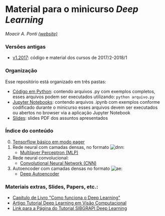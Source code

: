 # Material para o minicurso *Deep Learning*
*Moacir A. Ponti [(website)](http://www.icmc.usp.br/~moacir)*

### Versões antigas
* [v1.2017](./v1_2017-10): código e material dos cursos de 2017/2-2018/1

### Organização 
Esse repositório está organizado em três pastas:
* [Código em Python](./code_python): contendo arquivos .py com exemplos completos, esses arquivos podem ser executados utilizando: `python arquivo.py`
* [Jupyter Notebooks](./notebooks): contendo arquivos .ipynb com exemplos conforme codificado durante o minicurso esses arquivos devem ser executados ou abertos no browser via a aplicação Jupyter Notebook
* [Slides](./slides): slides PDF dos assuntos apresentados

### Índice do conteúdo
0. [Tensorflow básico em modo eager](./notebooks/00_tensorflow_basics-eager.ipynb)
1. Rede neural com camadas densas, no formato ![dnn](http://mathurl.com/yc9lrxbn.png):
	+ [Multilayer Perceptron (MLP)](./notebooks/01_deep_network_mlp.ipynb)
2. Rede neural convolucional:
	+ [Convolutional Neural Network (CNN)](./notebooks/02_convolutional_network.ipynb)
3. Autoencoder com camadas densas no formato ![ae](http://mathurl.com/y9mjn2cg.png):
	+ [Deep Autoencoder](./notebooks/03_autoencoder.ipynb)

### Materiais extras, Slides, Papers, etc.:
* [Capítulo de Livro "Como funciona o Deep Learning"](https://arxiv.org/abs/1806.07908)
* [Artigo Tutorial Deep Learning em Visão Computacional](http://www.icmc.usp.br/pessoas/moacir/p17sibgrapi-tutorial/2017-SIBGRAPI_Tutorial-Survey_Paper-Deep_Learning_for_Computer_Vision.pdf)
* [Link para a Página do Tutorial SIBGRAPI Deep Learning](http://www.icmc.usp.br/pessoas/moacir/p17sibgrapi-tutorial/)

